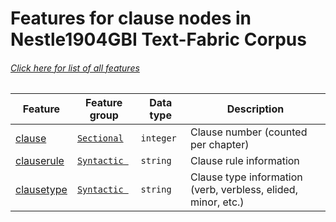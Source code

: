 # Features for clause nodes in Nestle1904GBI Text-Fabric Corpus
###### [Click here for list of all features](home.md#readme)

Feature | Feature group | Data type | Description
--- | --- | --- | ---
[clause](clause.md#readme) |  [`Sectional`](home.md#sectional-features) | `integer` | Clause number (counted per chapter)
[clauserule](clauserule.md#readme) | [`Syntactic `](home.md#syntactic-features) | `string` | Clause rule information
[clausetype](clausetype.md#readme) | [`Syntactic `](home.md#syntactic-features) | `string` | Clause type information (verb, verbless, elided, minor, etc.)
